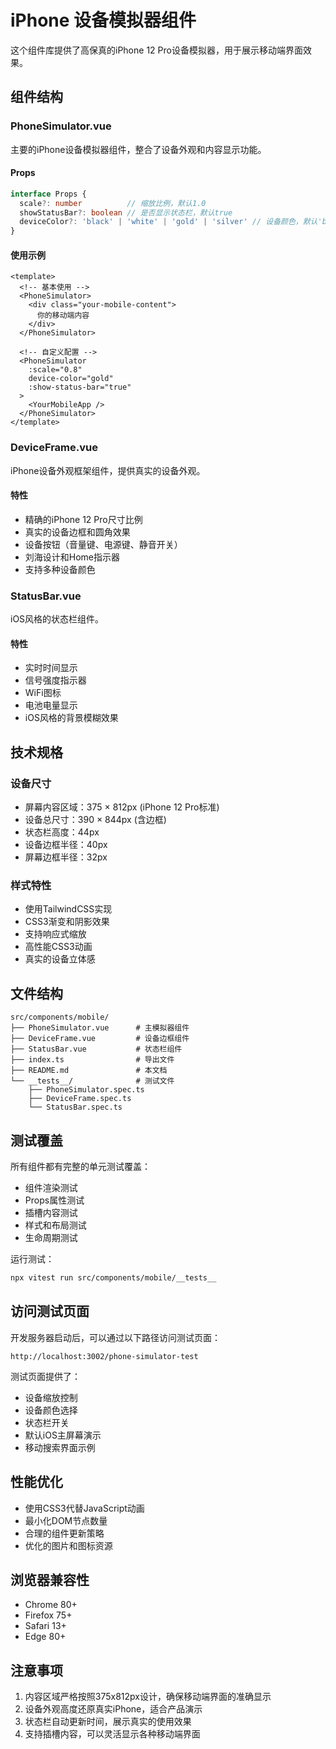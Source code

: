 # iPhone 设备模拟器组件

这个组件库提供了高保真的iPhone 12 Pro设备模拟器，用于展示移动端界面效果。

## 组件结构

### PhoneSimulator.vue
主要的iPhone设备模拟器组件，整合了设备外观和内容显示功能。

#### Props
```typescript
interface Props {
  scale?: number          // 缩放比例，默认1.0
  showStatusBar?: boolean // 是否显示状态栏，默认true
  deviceColor?: 'black' | 'white' | 'gold' | 'silver' // 设备颜色，默认'black'
}
```

#### 使用示例
```vue
<template>
  <!-- 基本使用 -->
  <PhoneSimulator>
    <div class="your-mobile-content">
      你的移动端内容
    </div>
  </PhoneSimulator>

  <!-- 自定义配置 -->
  <PhoneSimulator
    :scale="0.8"
    device-color="gold"
    :show-status-bar="true"
  >
    <YourMobileApp />
  </PhoneSimulator>
</template>
```

### DeviceFrame.vue
iPhone设备外观框架组件，提供真实的设备外观。

#### 特性
- 精确的iPhone 12 Pro尺寸比例
- 真实的设备边框和圆角效果
- 设备按钮（音量键、电源键、静音开关）
- 刘海设计和Home指示器
- 支持多种设备颜色

### StatusBar.vue
iOS风格的状态栏组件。

#### 特性
- 实时时间显示
- 信号强度指示器
- WiFi图标
- 电池电量显示
- iOS风格的背景模糊效果

## 技术规格

### 设备尺寸
- 屏幕内容区域：375 × 812px (iPhone 12 Pro标准)
- 设备总尺寸：390 × 844px (含边框)
- 状态栏高度：44px
- 设备边框半径：40px
- 屏幕边框半径：32px

### 样式特性
- 使用TailwindCSS实现
- CSS3渐变和阴影效果
- 支持响应式缩放
- 高性能CSS3动画
- 真实的设备立体感

## 文件结构

```
src/components/mobile/
├── PhoneSimulator.vue      # 主模拟器组件
├── DeviceFrame.vue         # 设备边框组件
├── StatusBar.vue           # 状态栏组件
├── index.ts                # 导出文件
├── README.md               # 本文档
└── __tests__/              # 测试文件
    ├── PhoneSimulator.spec.ts
    ├── DeviceFrame.spec.ts
    └── StatusBar.spec.ts
```

## 测试覆盖

所有组件都有完整的单元测试覆盖：
- 组件渲染测试
- Props属性测试
- 插槽内容测试
- 样式和布局测试
- 生命周期测试

运行测试：
```bash
npx vitest run src/components/mobile/__tests__
```

## 访问测试页面

开发服务器启动后，可以通过以下路径访问测试页面：
```
http://localhost:3002/phone-simulator-test
```

测试页面提供了：
- 设备缩放控制
- 设备颜色选择
- 状态栏开关
- 默认iOS主屏幕演示
- 移动搜索界面示例

## 性能优化

- 使用CSS3代替JavaScript动画
- 最小化DOM节点数量
- 合理的组件更新策略
- 优化的图片和图标资源

## 浏览器兼容性

- Chrome 80+
- Firefox 75+
- Safari 13+
- Edge 80+

## 注意事项

1. 内容区域严格按照375x812px设计，确保移动端界面的准确显示
2. 设备外观高度还原真实iPhone，适合产品演示
3. 状态栏自动更新时间，展示真实的使用效果
4. 支持插槽内容，可以灵活显示各种移动端界面